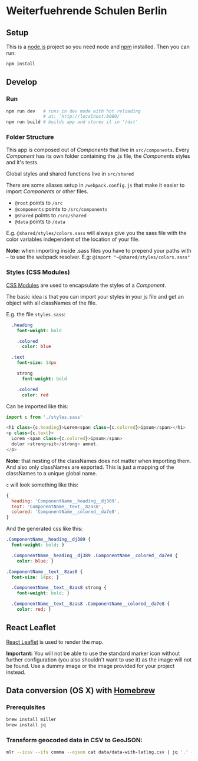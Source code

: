 # Weiterfuehrende Schulen Berlin

## Setup

This is a [node.js](https://nodejs.org/en/) project so you need node and [npm](https://www.npmjs.com/) installed. Then you can run:

``` bash
npm install
```

## Develop

### Run
``` bash
npm run dev   # runs in dev mode with hot reloading
              # at: `http://localhost:8080/`
npm run build # builds app and stores it in '/dst'
```

### Folder Structure

This app is composed out of *Components* that live in `src/components`. Every *Component* has its own folder containing the .js file, the *Components* styles and it's tests.

Global styles and shared functions live in `src/shared`

There are some aliases setup in `/webpack.config.js` that make it easier to import *Components* or other files.

- `@root` points to `/src`
- `@components` points to `/src/components`
- `@shared` points to `/src/shared`
- `@data` points to `/data`

E.g. `@shared/styles/colors.sass` will always give you the sass file with the color variables independent of the location of your file.

**Note:** when importing inside .sass files you have to prepend your paths with `~` to use the webpack resolver. E.g: `@import "~@shared/styles/colors.sass"`

### Styles (CSS Modules)

[CSS Modules](https://github.com/css-modules/css-modules) are used to encapsulate the styles of a *Component*.

The basic idea is that you can import your styles in your js file and get an object with all classNames of the file.

E.g. the file `styles.sass`:
``` sass
  .heading
    font-weight: bold

    .colored
      color: blue

  .text
    font-size: 14px

    strong
      font-weight: bold

    .colored
      color: red
```

Can be imported like this:
``` js
import c from './styles.sass'

<h1 class={c.heading}>Lorem<span class={c.colored}>ipsum</span></h1>
<p class={c.text}>
  Lorem <span class={c.colored}>ipsum</span>
  dolor <strong>sit</strong> amnet.
</p>
```

**Note:** that nesting of the classNames does not matter when importing them. And also only classNames are exported. This is just a mapping of the classNames to a unique global name.

`c` will look something like this:

``` js
{
  heading: 'ComponentName__heading__dj389',
  text: 'ComponentName__text__8zas8',
  colored: 'ComponentName__colored__da7e8',
}
```

And the generated css like this:

``` css
.ComponentName__heading__dj389 {
  font-weight: bold; }

  .ComponentName__heading__dj389 .ComponentName__colored__da7e8 {
    color: blue; }

.ComponentName__text__8zas8 {
  font-size: 14px; }

  .ComponentName__text__8zas8 strong {
    font-weight: bold; }

  .ComponentName__text__8zas8 .ComponentName__colored__da7e8 {
    color: red; }
```

## React Leaflet

[React Leaflet](https://github.com/PaulLeCam/react-leaflet) is used to render the map.

**Important:** You will not be able to use the standard marker icon without further configuration (you also shouldn't want to use it) as the image will not be found. Use a dummy image or the image provided for your project instead.

## Data conversion (OS X) with [Homebrew](https://brew.sh/)

### Prerequisites
``` bash
brew install miller
brew install jq
```

### Transform geocoded data in CSV to GeoJSON:
``` bash
mlr --icsv --ifs comma --ojson cat data/data-with-latlng.csv | jq '.' --slurp | node data/to-geojson.js > data/stations.geo.json
```
